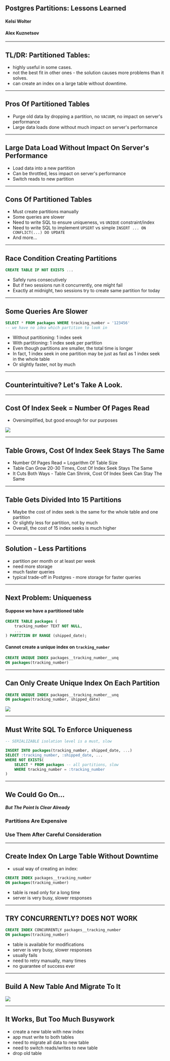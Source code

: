 ## Postgres Partitions: Lessons Learned

#### Kelsi Wolter
#### Alex Kuznetsov

---

## TL/DR: Partitioned Tables:

* highly useful in some cases.
* not the best fit in other ones - the solution causes more problems than it solves.
* can create an index on a large table without downtime.

---

## Pros Of Partitioned Tables

* Purge old data by dropping a partition, no `VACUUM`, no impact on server's performance
* Large data loads done without much impact on server's performance

---

## Large Data Load Without Impact On Server's Performance

* Load data into a new partition
* Can be throttled, less impact on server's performance
* Switch reads to new partition

---

## Cons Of Partitioned Tables

* Must create partitions manually
* Some queries are slower
* Need to write SQL to ensure uniqueness, vs `UNIQUE` constraint/index
* Need to write SQL to implement `UPSERT` vs simple `INSERT ... ON CONFLICT(...) DO UPDATE`
* And more...

---

## Race Condition Creating Partitions

```sql
CREATE TABLE IF NOT EXISTS ...
```

* Safely runs consecutively
* But if two sessions run it concurrently, one might fail
* Exactly at midnight, two sessions try to create same partition for today

---

## Some Queries Are Slower

```sql
SELECT * FROM packages WHERE tracking_number = '123456'
-- we have no idea which partition to look in
```

* Without partitioning: 1 index seek
* With partitioning: 1 index seek per partition
* Even though partitions are smaller, the total time is longer
* In fact, 1 index seek in one partition may be just as fast as 1 index seek in the whole table
* Or slightly faster, not by much

---

## Counterintuitive? Let's Take A Look.

---
## Cost Of Index Seek = Number Of Pages Read

* Oversimplified, but good enough for our purposes

<img src="images/bigger-table.png" />

---

## Table Grows, Cost Of Index Seek Stays The Same

* Number Of Pages Read = Logarithm Of Table Size
* Table Can Grow 20-30 Times, Cost Of Index Seek Stays The Same
* It Cuts Both Ways - Table Can Shrink, Cost Of Index Seek Can Stay The Same

---

## Table Gets Divided Into 15 Partitions
* Maybe the cost of index seek is the same for the whole table and one partition
* Or slightly less for partition, not by much
* Overall, the cost of 15 index seeks is much higher

---

## Solution - Less Partitions

* partition per month or at least per week
* need more storage
* much faster queries
* typical trade-off in Postgres - more storage for faster queries

---

## Next Problem: Uniqueness

#### Suppose we have a partitioned table

```sql
CREATE TABLE packages (
    tracking_number TEXT NOT NULL, 
    ...
) PARTITION BY RANGE (shipped_date);
```

#### Cannot create a unique index on `tracking_number`

```sql
CREATE UNIQUE INDEX packages__tracking_number__unq 
ON packages(tracking_number)
```

---

## Can Only Create Unique Index On Each Partition

```sql
CREATE UNIQUE INDEX packages__tracking_number__unq 
ON packages(tracking_number, shipped_date)
```

<img src="images/index-on-partitioned-table.png" />

---

## Must Write SQL To Enforce Uniqueness

```sql
-- SERIALIZABLE isolation level is a must, slow

INSERT INTO packages(tracking_number, shipped_date, ...)
SELECT :tracking_number, :shipped_date, ...
WHERE NOT EXISTS(
    SELECT * FROM packages -- all partitions, slow
    WHERE tracking_number = :tracking_number
)
```

---

## We Could Go On...

##### But The Point Is Clear Already

### Partitions Are Expensive
### Use Them After Careful Consideration

---

## Create Index On Large Table Without Downtime

* usual way of creating an index:

```sql
CREATE INDEX packages__tracking_number
ON packages(tracking_number)
```

* table is read only for a long time
* server is very busy, slower responses

---

## TRY CONCURRENTLY? DOES NOT WORK

```sql
CREATE INDEX CONCURRENTLY packages__tracking_number
ON packages(tracking_number)
```
* table is available for modifications
* server is very busy, slower responses
* usually fails
* need to retry manually, many times
* no guarantee of success ever

---

## Build A New Table And Migrate To It

<img src="images/two-houses.png" />

---

## It Works, But Too Much Busywork

* create a new table with new index
* app must write to both tables
* need to migrate all data to new table
* need to switch reads/writes to new table
* drop old table
